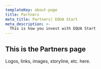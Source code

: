 ```yaml
---
templateKey: about-page
title: Partners 
meta_title: Partners| EQUA Start
meta_description: >-
  This is how you invest with EQUA Start
---
```

## This is the Partners page

Logos, links, images, storyline, etc. here.
